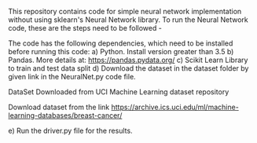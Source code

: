 This repository contains code for simple neural network implementation without using sklearn's Neural Network library. To run the Neural Network code, these are the steps need to be followed -

The code has the following dependencies, which need to be installed before running this code: a) Python. Install version greater than 3.5 b) Pandas. More details at: https://pandas.pydata.org/ c) Scikit Learn Library to train and test data split d) Download the dataset in the dataset folder by given link in the NeuralNet.py code file.

DataSet Downloaded from UCI Machine Learning dataset repository

Download dataset from the link https://archive.ics.uci.edu/ml/machine-learning-databases/breast-cancer/

e) Run the driver.py file for the results.
